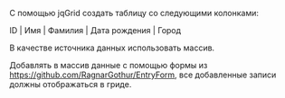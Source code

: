 С помощью jqGrid создать таблицу со следующими колонками:

ID | Имя | Фамилия | Дата рождения | Город 

В качестве источника данных использовать массив.

Добавлять в массив данные с помощью формы из https://github.com/RagnarGothur/EntryForm, все добавленные записи должны отображаться в гриде.
